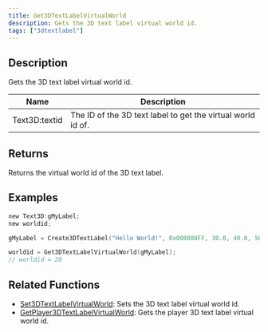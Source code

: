 ```yaml
---
title: Get3DTextLabelVirtualWorld
description: Gets the 3D text label virtual world id.
tags: ["3dtextlabel"]
---
```


<VersionWarn version='omp v1.1.0.2612' />

## Description

Gets the 3D text label virtual world id.

| Name          | Description                                                 |
| ------------- | ----------------------------------------------------------- |
| Text3D:textid | The ID of the 3D text label to get the virtual world id of. |

## Returns

Returns the virtual world id of the 3D text label.

## Examples

```c
new Text3D:gMyLabel;
new worldid;

gMyLabel = Create3DTextLabel("Hello World!", 0x008080FF, 30.0, 40.0, 50.0, 10.0, 20, false);

worldid = Get3DTextLabelVirtualWorld(gMyLabel);
// worldid = 20
```

## Related Functions

- [Set3DTextLabelVirtualWorld](Set3DTextLabelVirtualWorld): Sets the 3D text label virtual world id.
- [GetPlayer3DTextLabelVirtualWorld](GetPlayer3DTextLabelVirtualWorld): Gets the player 3D text label virtual world id.
